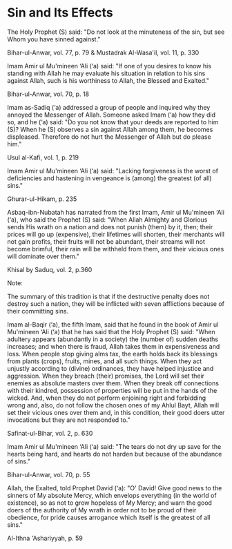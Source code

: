 Sin and Its Effects
===================

The Holy Prophet (S) said: "Do not look at the minuteness of the sin,
but see Whom you have sinned against."

Bihar-ul-Anwar, vol. 77, p. 79 & Mustadrak Al-Wasa'il, vol. 11, p. 330

Imam Amir ul Mu'mineen ‘Ali (‘a) said: "If one of you desires to know
his standing with Allah he may evaluate his situation in relation to his
sins against Allah, such is his worthiness to Allah, the Blessed and
Exalted."

Bihar-ul-Anwar, vol. 70, p. 18

Imam as-Sadiq (‘a) addressed a group of people and inquired why they
annoyed the Messenger of Allah. Someone asked Imam (‘a) how they did so,
and he (‘a) said: "Do you not know that your deeds are reported to him
(S)? When he (S) observes a sin against Allah among them, he becomes
displeased. Therefore do not hurt the Messenger of Allah but do please
him."

Usul al-Kafi, vol. 1, p. 219

Imam Amir ul Mu'mineen ‘Ali (‘a) said: "Lacking forgiveness is the worst
of deficiencies and hastening in vengeance is (among) the greatest (of
all) sins."

Ghurar-ul-Hikam, p. 235

Asbaq-ibn-Nubatah has narrated from the first Imam, Amir ul Mu'mineen
‘Ali (‘a), who said the Prophet (S) said: "When Allah Almighty and
Glorious sends His wrath on a nation and does not punish (them) by it,
then; their prices will go up (expensive), their lifetimes will shorten,
their merchants will not gain profits, their fruits will not be
abundant, their streams will not become brimful, their rain will be
withheld from them, and their vicious ones will dominate over them."

Khisal by Saduq, vol. 2, p.360

Note:

The summary of this tradition is that if the destructive penalty does
not destroy such a nation, they will be inflicted with seven afflictions
because of their committing sins.

Imam al-Baqir (‘a), the fifth Imam, said that he found in the book of
Amir ul Mu'mineen ‘Ali (‘a) that he has said that the Holy Prophet (S)
said: "When adultery appears (abundantly in a society) the (number of)
sudden deaths increases; and when there is fraud, Allah takes them in
expensiveness and loss. When people stop giving alms tax, the earth
holds back its blessings from plants (crops), fruits, mines, and all
such things. When they act unjustly according to (divine) ordinances,
they have helped injustice and aggression. When they breach (their)
promises, the Lord will set their enemies as absolute masters over them.
When they break off connections with their kindred, possession of
properties will be put in the hands of the wicked. And, when they do not
perform enjoining right and forbidding wrong and, also, do not follow
the chosen ones of my Ahlul Bayt, Allah will set their vicious ones over
them and, in this condition, their good doers utter invocations but they
are not responded to."

Safinat-ul-Bihar, vol. 2, p. 630

Imam Amir ul Mu'mineen ‘Ali (‘a) said: "The tears do not dry up save for
the hearts being hard, and hearts do not harden but because of the
abundance of sins."

Bihar-ul-Anwar, vol. 70, p. 55

Allah, the Exalted, told Prophet David (‘a): "O' David! Give good news
to the sinners of My absolute Mercy, which envelops everything (in the
world of existence), so as not to grow hopeless of My Mercy; and warn
the good doers of the authority of My wrath in order not to be proud of
their obedience, for pride causes arrogance which itself is the greatest
of all sins."

Al-Ithna 'Ashariyyah, p. 59


